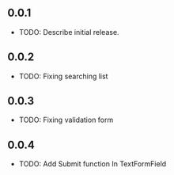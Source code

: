 ## 0.0.1
* TODO: Describe initial release.

## 0.0.2
* TODO: Fixing searching list

## 0.0.3
* TODO: Fixing validation form
## 0.0.4
* TODO: Add Submit function In TextFormField